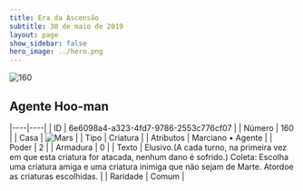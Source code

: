 ```yaml
---
title: Era da Ascensão
subtitle: 30 de maio de 2019
layout: page
show_sidebar: false
hero_image: ../hero.png
---
```


![160](https://cdn.keyforgegame.com/media/card_front/pt/435_160_H3J482QF8JWC_pt.png)

## Agente Hoo-man

|----|----|
| ID | 6e6098a4-a323-4fd7-9786-2553c776cf07 |
| Número | 160 |
| Casa | ![Mars](https://archonarcana.com/images/thumb/d/de/Mars.png/22px-Mars.png "Marte") |
| Tipo | Criatura |
| Atributos | Marciano • Agente |
| Poder | 2 |
| Armadura | 0 |
| Texto | Elusivo.(A cada turno, na primeira vez  em que esta criatura for atacada, nenhum dano é sofrido.) Coleta: Escolha uma criatura amiga e uma criatura inimiga que não sejam de Marte. Atordoe as criaturas escolhidas. |
| Raridade | Comum |
